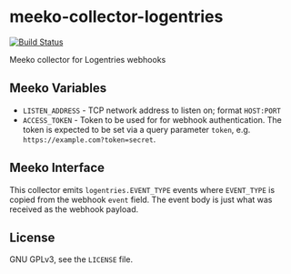 # meeko-collector-logentries #

[![Build
Status](https://drone.io/github.com/meeko-contrib/meeko-collector-logentries/status.png)](https://drone.io/github.com/meeko-contrib/meeko-collector-logentries/latest)

Meeko collector for Logentries webhooks

## Meeko Variables ##

* `LISTEN_ADDRESS` - TCP network address to listen on; format `HOST:PORT`
* `ACCESS_TOKEN` - Token to be used for for webhook authentication. The token is
  expected to be set via a query parameter `token`, e.g.
  `https://example.com?token=secret`.

## Meeko Interface ##

This collector emits `logentries.EVENT_TYPE` events where `EVENT_TYPE` is copied
from the webhook `event` field. The event body is just what was received as the
webhook payload.

## License ##

GNU GPLv3, see the `LICENSE` file.
